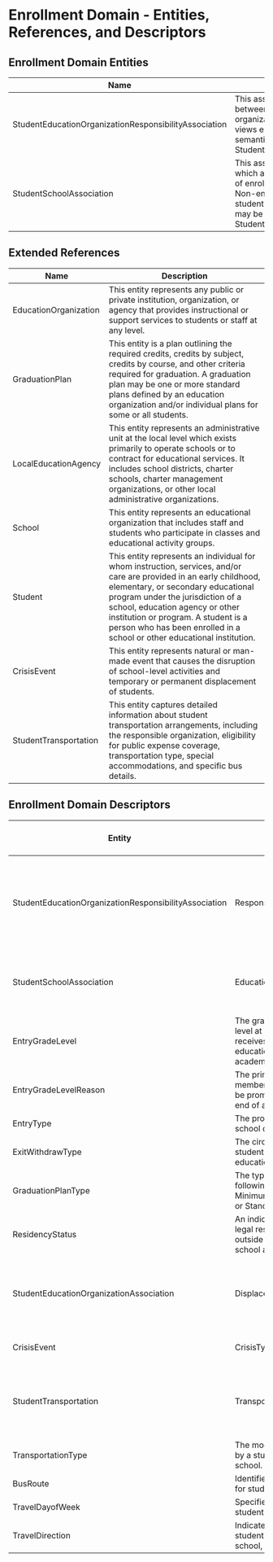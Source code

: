 # Enrollment Domain - Entities, References, and Descriptors

## Enrollment Domain Entities

| Name | Description |
| --- | --- |
| StudentEducationOrganizationResponsibilityAssociation | This association indicates any relationship between a student and an education organization other than how the state views enrollment. Enrollment relationship semantics are covered by StudentSchoolAssociation. |
| StudentSchoolAssociation | This association represents the School in which a student is enrolled. The semantics of enrollment may differ slightly by state. Non-enrollment relationships between a student and an education organization may be described using the StudentEducationOrganizationAssociation. |

## Extended References

| Name | Description |
| --- | --- |
| EducationOrganization | This entity represents any public or private institution, organization, or agency that provides instructional or support services to students or staff at any level. |
| GraduationPlan | This entity is a plan outlining the required credits, credits by subject, credits by course, and other criteria required for graduation. A graduation plan may be one or more standard plans defined by an education organization and/or individual plans for some or all students. |
| LocalEducationAgency | This entity represents an administrative unit at the local level which exists primarily to operate schools or to contract for educational services. It includes school districts, charter schools, charter management organizations, or other local administrative organizations. |
| School | This entity represents an educational organization that includes staff and students who participate in classes and educational activity groups. |
| Student | This entity represents an individual for whom instruction, services, and/or care are provided in an early childhood, elementary, or secondary educational program under the jurisdiction of a school, education agency or other institution or program. A student is a person who has been enrolled in a school or other educational institution. |
| CrisisEvent | This entity represents natural or man-made event that causes the disruption of school-level activities and temporary or permanent displacement of students. |
| StudentTransportation | This entity captures detailed information about student transportation arrangements, including the responsible organization, eligibility for public expense coverage, transportation type, special accommodations, and specific bus details. |

## Enrollment Domain Descriptors

| Entity | Name | Description | Usage Classification  (see [info](https://edfi.atlassian.net/wiki/display/EFDS4X/Non-Normative+Descriptor+Classifications)) | EDFacts Mapping | Commonly Used | Commonly State-Defined |
| --- | --- | --- | --- | --- | --- | --- |
| StudentEducationOrganizationResponsibilityAssociation | Responsibility | Indications of an education organization's responsibility for a student, such as accountability, attendance, funding, etc. | Local |     | Yes |     |
| StudentSchoolAssociation | EducationPlan | The type of education plan(s) the student is following, if appropriate. | Local |     | Yes |     |
| EntryGradeLevel | The grade level or primary instructional level at which a student enters and receives services in a school or an educational institution during a given academic session. | Orthodox | Yes | Yes |     |
| EntryGradeLevelReason | The primary reason as to why a staff member determined that a student should be promoted or not (or be demoted) at the end of a given school term. | Local |     |     |     |
| EntryType | The process by which a student enters a school during a given academic session. | Local |     | Yes |     |
| ExitWithdrawType | The circumstances under which the student exited from membership in an educational institution. | Local |     | Yes |     |
| GraduationPlanType | The type of academic plan the student is following for graduation: for example, Minimum, Recommended, Distinguished, or Standard. | Local |     |     |     |
| ResidencyStatus | An indication of the location of a persons legal residence relative to (within or outside of) the boundaries of the public school attended and its administrative unit. | Local |     | Yes |     |
| StudentEducationOrganizationAssociation | DisplacedStudentStatus | Indicates whether a student has been displaced as a result of a crisis event. | Orthodox |     |     | Yes |
| CrisisEvent | CrisisType | The type or category of crisis. | Standard |     | Yes | Yes |
| StudentTransportation | TransportationPublicExpenseEligibilityType | The primary type of eligibility for transporting a student at public expense. | Standard |     |     | Yes |
| TransportationType | The mode or type of transportation utilized by a student to commute to and from school. | Flexible |     | Yes |     |
| BusRoute | Identifies the specific route taken by a bus for student transportation. | Local |     |     | Yes |
| TravelDayofWeek | Specifies the day(s) of the week on which student transportation occurs. | Flexible |     |     |     |
| TravelDirection | Indicates the direction of travel for the student transportation route (e.g., to school, from school). | Local |     | Yes |     |
